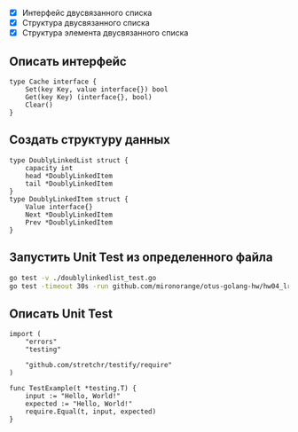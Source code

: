 
- [x] Интерфейс двусвязанного списка
- [x] Структура двусвязанного списка
- [x] Структура элемента двусвязанного списка

## Описать интерфейс

```golang
type Cache interface {
	Set(key Key, value interface{}) bool
	Get(key Key) (interface{}, bool)
	Clear()
}
```

## Создать структуру данных

```golang
type DoublyLinkedList struct {
    capacity int
    head *DoublyLinkedItem
    tail *DoublyLinkedItem
}
type DoublyLinkedItem struct {
    Value interface{}
    Next *DoublyLinkedItem
    Prev *DoublyLinkedItem
}
```

## Запустить Unit Test из определенного файла

```bash
go test -v ./doublylinkedlist_test.go
go test -timeout 30s -run github.com/mironorange/otus-golang-hw/hw04_lru_cache
```

## Описать Unit Test

```golang
import (
	"errors"
	"testing"

	"github.com/stretchr/testify/require"
)

func TestExample(t *testing.T) {
	input := "Hello, World!"
	expected := "Hello, World!"
	require.Equal(t, input, expected)
}
```
